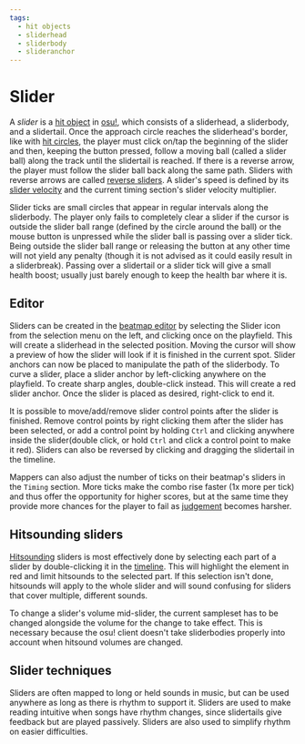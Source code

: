 ```yaml
---
tags:
  - hit objects
  - sliderhead
  - sliderbody
  - slideranchor
---
```


# Slider

A *slider* is a [hit object](/wiki/Gameplay/Hit_object) in [osu!](/wiki/Game_mode/osu!), which consists of a sliderhead, a sliderbody, and a slidertail. Once the approach circle reaches the sliderhead's border, like with [hit circles](/wiki/Gameplay/Hit_object/Hit_circle), the player must click on/tap the beginning of the slider and then, keeping the button pressed, follow a moving ball (called a slider ball) along the track until the slidertail is reached. If there is a reverse arrow, the player must follow the slider ball back along the same path. Sliders with reverse arrows are called [reverse sliders](/wiki/Gameplay/Hit_object/Slider/Reverse_slider). A slider's speed is defined by its [slider velocity](/wiki/Gameplay/Hit_object/Slider/Slider_velocity) and the current timing section's slider velocity multiplier.

Slider ticks are small circles that appear in regular intervals along the sliderbody. The player only fails to completely clear a slider if the cursor is outside the slider ball range (defined by the circle around the ball) or the mouse button is unpressed while the slider ball is passing over a slider tick. Being outside the slider ball range or releasing the button at any other time will not yield any penalty (though it is not advised as it could easily result in a sliderbreak). Passing over a slidertail or a slider tick will give a small health boost; usually just barely enough to keep the health bar where it is.

## Editor

Sliders can be created in the [beatmap editor](/wiki/Client/Beatmap_editor) by selecting the Slider icon from the selection menu on the left, and clicking once on the playfield. This will create a sliderhead in the selected position. Moving the cursor will show a preview of how the slider will look if it is finished in the current spot. Slider anchors can now be placed to manipulate the path of the sliderbody. To curve a slider, place a slider anchor by left-clicking anywhere on the playfield. To create sharp angles, double-click instead. This will create a red slider anchor. Once the slider is placed as desired, right-click to end it.

It is possible to move/add/remove slider control points after the slider is finished. Remove control points by right clicking them after the slider has been selected, or add a control point by holding `Ctrl` and clicking anywhere inside the slider(double click, or hold `Ctrl` and click a control point to make it red). Sliders can also be reversed by clicking and dragging the slidertail in the timeline.<!-- TODO: Insert curve types/algorithm in here maybe-->

Mappers can also adjust the number of ticks on their beatmap's sliders in the `Timing` section. More ticks make the combo rise faster (1x more per tick) and thus offer the opportunity for higher scores, but at the same time they provide more chances for the player to fail as [judgement](/wiki/Gameplay/Judgement) becomes harsher.

## Hitsounding sliders

[Hitsounding](/wiki/Beatmapping/Hitsound) sliders is most effectively done by selecting each part of a slider by double-clicking it in the [timeline](/wiki/Client/Beatmap_editor/Timelines). This will highlight the element in red and limit hitsounds to the selected part. If this selection isn't done, hitsounds will apply to the whole slider and will sound confusing for sliders that cover multiple, different sounds.

To change a slider's volume mid-slider, the current sampleset has to be changed alongside the volume for the change to take effect. This is necessary because the osu! client doesn't take sliderbodies properly into account when hitsound volumes are changed.

## Slider techniques

Sliders are often mapped to long or held sounds in music, but can be used anywhere as long as there is rhythm to support it. Sliders are used to make reading intuitive when songs have rhythm changes, since slidertails give feedback but are played passively. Sliders are also used to simplify rhythm on easier difficulties.

<!-- TODO: Include Skinnable Property-->

<!-- TODO: Mention Sliderleniency and Slider Art here-->

<!-- TODO: Add links and images-->
